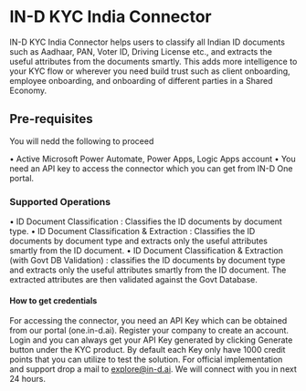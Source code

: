 # IN-D KYC India Connector

IN-D KYC India Connector helps users to classify all Indian ID documents such as Aadhaar, PAN, Voter ID, Driving License etc., and extracts the useful attributes from the documents smartly. This adds more intelligence to your KYC flow or wherever you need build trust such as client onboarding, employee onboarding, and onboarding of different parties in a Shared Economy.

## Pre-requisites

You will nedd the following to proceed

• Active Microsoft Power Automate, Power Apps, Logic Apps account
• You need an API key to access the connector which you can get from IN-D One portal. 

### Supported Operations

• ID Document Classification : Classifies the ID documents by document type.
• ID Document Classification & Extraction : Classifies the ID documents by document type and extracts only the useful attributes
  smartly from the ID document.
• ID Document Classification & Extraction (with Govt DB Validation) : classifies the ID documents by document type and extracts only the useful attributes
  smartly from the ID document. The extracted attributes are then validated against the Govt
  Database.

#### How to get credentials

For accessing the connector, you need an API Key which can be obtained from our portal (one.in-d.ai). Register your company to create an account. Login and you can always get your API Key generated by clicking Generate button under the KYC product. By default each Key only have 1000 credit points that you can utilize to test the solution. For official implementation and support drop a mail to explore@in-d.ai. We will connect with you in next 24 hours.


